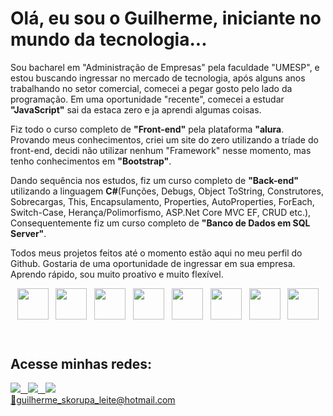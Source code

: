 <div>
<h1>Olá, eu sou o Guilherme, iniciante no mundo da tecnologia...</h1>

<p>Sou bacharel em "Administração de Empresas" pela faculdade "UMESP", e estou buscando ingressar no mercado de tecnologia, após alguns anos trabalhando no setor comercial, comecei a pegar gosto pelo lado da programação. Em uma oportunidade "recente", comecei a estudar <b>"JavaScript"</b> sai da estaca zero e ja aprendi algumas coisas.</p>
  
  <p>Fiz todo o curso completo de <b>"Front-end"</b> pela plataforma <b>"alura</b>. Provando meus conhecimentos, criei um site do zero utilizando a tríade do front-end, decidi não utilizar nenhum "Framework" nesse momento, mas tenho conhecimentos em <b>"Bootstrap"</b>.</p>
    
  <p>Dando sequência nos estudos, fiz um curso completo de <b>"Back-end"</b> utilizando a linguagem <b>C#</b>(Funções, Debugs, Object ToString, Construtores, Sobrecargas, This, Encapsulamento, Properties, AutoProperties, ForEach, Switch-Case, Herança/Polimorfismo, ASP.Net Core MVC EF, CRUD etc.), Consequentemente fiz um curso completo de <b>"Banco de Dados em SQL Server"</b>.</p>
  
<p>Todos meus projetos feitos até o momento estão aqui no meu perfil do Github. Gostaria de uma oportunidade de ingressar em sua empresa. Aprendo rápido, sou muito proativo e muito flexível.</p>

<div>
<header>
<img src="https://cdn.jsdelivr.net/gh/devicons/devicon/icons/javascript/javascript-original.svg" height="50" width="50"/>
&nbsp
<img src="https://cdn.jsdelivr.net/gh/devicons/devicon/icons/html5/html5-original.svg" height="50" width="50"/>
&nbsp
<img src="https://cdn.jsdelivr.net/gh/devicons/devicon/icons/css3/css3-original.svg" height="50" width="50"/>
&nbsp     
<img src="https://cdn.jsdelivr.net/gh/devicons/devicon/icons/vscode/vscode-original.svg" height="50" width="50"/>
&nbsp 
<img src="https://cdn.jsdelivr.net/gh/devicons/devicon/icons/csharp/csharp-original.svg" height="50" width="50" />
&nbsp
<img src="https://cdn.jsdelivr.net/gh/devicons/devicon/icons/microsoftsqlserver/microsoftsqlserver-plain-wordmark.svg" height="50" width="50" />  
&nbsp  
<img src="https://cdn.jsdelivr.net/gh/devicons/devicon/icons/visualstudio/visualstudio-plain.svg" height="50" width="50" />
&nbsp    
<img src="https://cdn.jsdelivr.net/gh/devicons/devicon/icons/bootstrap/bootstrap-original-wordmark.svg" height="50" width="50" />
</header> 
</div>
<p></p>
<div>
<h2><b>Acesse minhas redes:</b></h2>
<a href='https://www.linkedin.com/in/guilherme-skorupa/' target='_blank'><img src='https://img.shields.io/badge/LinkedIn-0077B5?style=for-the-badge&logo=linkedin&logoColor=white target='_blank'</a> 
&nbsp 
<a href='https://www.instagram.com/g_skorupa/' target='_blank'><img src='https://img.shields.io/badge/Instagram-E4405F?style=for-the-badge&logo=instagram&logoColor=white'_blank'</a> 
&nbsp 
<a href='https://www.facebook.com/guilherme.skorupaleite/' target='_blank'><img src='https://img.shields.io/badge/Facebook-1877F2?style=for-the-badge&logo=facebook&logoColor=white target='_blank'</a>
</div>
<div>
📧guilherme_skorupa_leite@hotmail.com
</div>
